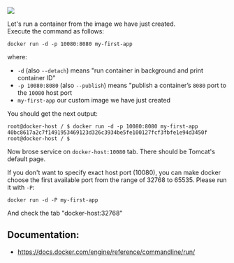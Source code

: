 
![](https://deploybot.com/assets/guides/_740x345_crop_center-center/docker-head-big@2x.png)

Let's run a container from the image we have just created.<br>
Execute the command as follows:
```
docker run -d -p 10080:8080 my-first-app
```

where:
- `-d` (also `--detach`) means "run container in background and print container ID"
- `-p 10080:8080` (also `--publish`) means "publish a container’s `8080` port to the `10080` host port
- `my-first-app` our custom image we have just created


You should get the next output:
```
root@docker-host / $ docker run -d -p 10080:8080 my-first-app
40bc8617a2c7f1491953469123d326c3934be5fe100127fcf3fbfe1e94d3450f
root@docker-host / $
```

Now brose service on `docker-host:10080` tab. There should be Tomcat's default page. 


If you don't want to specify exact host port (10080), you can make docker choose the first available port from the range of 32768 to 65535. Please run it with `-P`:
```
docker run -d -P my-first-app
```

And check the tab "docker-host:32768"

## Documentation:
- https://docs.docker.com/engine/reference/commandline/run/
